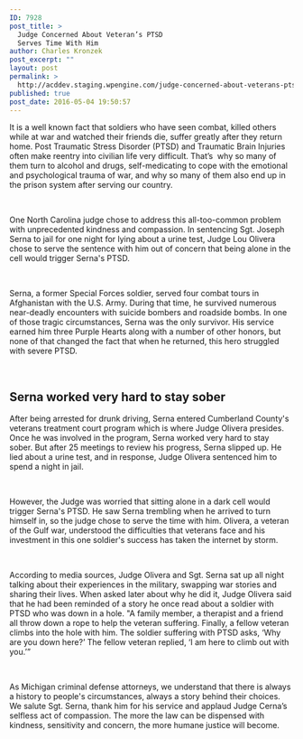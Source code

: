```yaml
---
ID: 7928
post_title: >
  Judge Concerned About Veteran’s PTSD
  Serves Time With Him
author: Charles Kronzek
post_excerpt: ""
layout: post
permalink: >
  http://acddev.staging.wpengine.com/judge-concerned-about-veterans-ptsd-serves-time-with-him.html
published: true
post_date: 2016-05-04 19:50:57
---
```

<span style="font-weight: 400;">It is a well known fact that soldiers who have seen combat, killed others while at war and watched their friends die, suffer greatly after they return home. Post Traumatic Stress Disorder (PTSD) and Traumatic Brain Injuries often make reentry into civilian life very difficult. That’s  why so many of them turn to alcohol and drugs, self-medicating to cope with the emotional and psychological trauma of war, and why so many of them also end up in the prison system after serving our country.</span>

&nbsp;

<span style="font-weight: 400;">One North Carolina judge chose to address this all-too-common problem with unprecedented kindness and compassion. In sentencing Sgt. Joseph Serna to jail for one night for lying about a urine test, Judge Lou Olivera chose to serve the sentence with him out of concern that being alone in the cell would trigger Serna's PTSD.</span>

&nbsp;

<span style="font-weight: 400;">Serna, a former Special Forces soldier, served four combat tours in Afghanistan with the U.S. Army. During that time, he survived numerous near-deadly encounters with suicide bombers and roadside bombs. In one of those tragic circumstances, Serna was the only survivor. His service earned him three Purple Hearts along with a number of other honors, but none of that changed the fact that when he returned, this hero struggled with severe PTSD.</span>

&nbsp;

<h2>Serna worked very hard to stay sober</h2>

<span style="font-weight: 400;">After being arrested for drunk driving, Serna entered Cumberland County's veterans treatment court program which is where Judge Olivera presides. Once he was involved in the program, Serna worked very hard to stay sober. But after 25 meetings to review his progress, Serna slipped up. He lied about a urine test, and in response, Judge Olivera sentenced him to spend a night in jail.</span>

&nbsp;

<span style="font-weight: 400;">However, the Judge was worried that sitting alone in a dark cell would trigger Serna's PTSD. He saw Serna trembling when he arrived to turn himself in, so the judge chose to serve the time with him. Olivera, a veteran of the Gulf war, understood the difficulties that veterans face and his investment in this one soldier's success has taken the internet by storm.</span>

&nbsp;

<span style="font-weight: 400;">According to media sources, Judge Olivera and Sgt. Serna sat up all night talking about their experiences in the military, swapping war stories and sharing their lives. When asked later about why he did it, Judge Olivera said that he had been reminded of a story he once read about a soldier with PTSD who was down in a hole. "</span><span style="font-weight: 400;">A family member, a therapist and a friend all throw down a rope to help the veteran suffering. Finally, a fellow veteran climbs into the hole with him. The soldier suffering with PTSD asks, ‘Why are you down here?’ The fellow veteran replied, ‘I am here to climb out with you.’”</span>

&nbsp;

<span style="font-weight: 400;">As Michigan criminal defense attorneys, we understand that there is always a history to people's circumstances, always a story behind their choices. We salute Sgt. Serna, thank him for his service and applaud Judge Cerna’s selfless act of compassion. The more the law can be dispensed with kindness, sensitivity and concern, the more humane justice will become. </span>